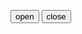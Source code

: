 <button id="0" onclick="myfunc()">open</button>
<button id="1" onclick="myfunc()">close</button>


<script src="https://www.gstatic.com/firebasejs/5.9.0/firebase.js"></script>
<script src="https://www.gstatic.com/firebasejs/5.9.0/firebase-app.js"></script>

<!-- Add additional services that you want to use -->
<script src="https://www.gstatic.com/firebasejs/5.9.0/firebase-auth.js"></script>
<script src="https://www.gstatic.com/firebasejs/5.9.0/firebase-database.js"></script>
<script src="https://www.gstatic.com/firebasejs/5.9.0/firebase-firestore.js"></script>
<script src="https://www.gstatic.com/firebasejs/5.9.0/firebase-messaging.js"></script>
<script src="https://www.gstatic.com/firebasejs/5.9.0/firebase-functions.js"></script>
<script>
  // Initialize Firebase
  // TODO: Replace with your project's customized code snippet
  var config = {
    apiKey: "AIzaSyDUDJRUAhcnG1lP9saN_B7GaygCXCC3264",
    authDomain: "securitydoor-a1d79.firebaseapp.com",
    databaseURL: "https://securitydoor-a1d79.firebaseio.com",
    projectId: "securitydoor-a1d79",
  };
  firebase.initializeApp(config);
  var database = firebase.database().ref();
  function myfunc()
  {
    database.set({
      status:parseInt(document.activeElement.id)
    });
  }
</script>
